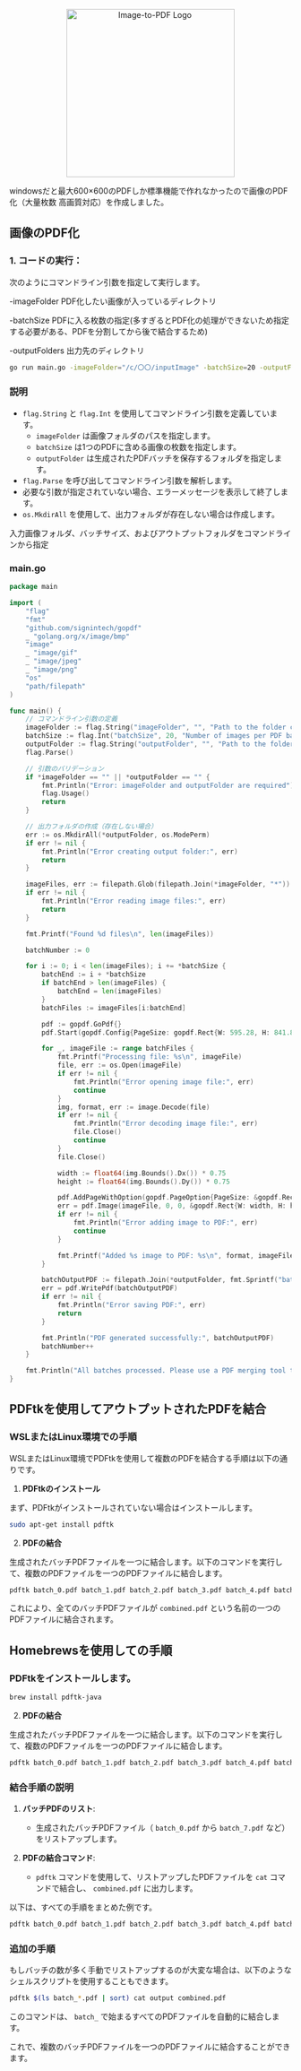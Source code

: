 <p align="center">
  <img src="https://github.com/user-attachments/assets/4a808643-b165-43bb-9b4d-cf41ab6e7b28" alt="Image-to-PDF Logo" width="300px">
</p>

windowsだと最大600×600のPDFしか標準機能で作れなかったので画像のPDF化（大量枚数 高画質対応）を作成しました。
## 画像のPDF化
### 1. **コードの実行**：

次のようにコマンドライン引数を指定して実行します。

-imageFolder PDF化したい画像が入っているディレクトリ

-batchSize PDFに入る枚数の指定(多すぎるとPDF化の処理ができないため指定する必要がある、PDFを分割してから後で結合するため)

-outputFolders 出力先のディレクトリ

```zsh
go run main.go -imageFolder="/c/〇〇/inputImage" -batchSize=20 -outputFolder="/c/〇〇/pdfs"
```

### 説明

- `flag.String` と `flag.Int` を使用してコマンドライン引数を定義しています。
  - `imageFolder` は画像フォルダのパスを指定します。
  - `batchSize` は1つのPDFに含める画像の枚数を指定します。
  - `outputFolder` は生成されたPDFバッチを保存するフォルダを指定します。
- `flag.Parse` を呼び出してコマンドライン引数を解析します。
- 必要な引数が指定されていない場合、エラーメッセージを表示して終了します。
- `os.MkdirAll` を使用して、出力フォルダが存在しない場合は作成します。

入力画像フォルダ、バッチサイズ、およびアウトプットフォルダをコマンドラインから指定
### main.go

```main.go
package main

import (
	"flag"
	"fmt"
	"github.com/signintech/gopdf"
	_ "golang.org/x/image/bmp"
	"image"
	_ "image/gif"
	_ "image/jpeg"
	_ "image/png"
	"os"
	"path/filepath"
)

func main() {
	// コマンドライン引数の定義
	imageFolder := flag.String("imageFolder", "", "Path to the folder containing images")
	batchSize := flag.Int("batchSize", 20, "Number of images per PDF batch")
	outputFolder := flag.String("outputFolder", "", "Path to the folder to save PDF batches")
	flag.Parse()

	// 引数のバリデーション
	if *imageFolder == "" || *outputFolder == "" {
		fmt.Println("Error: imageFolder and outputFolder are required")
		flag.Usage()
		return
	}

	// 出力フォルダの作成（存在しない場合）
	err := os.MkdirAll(*outputFolder, os.ModePerm)
	if err != nil {
		fmt.Println("Error creating output folder:", err)
		return
	}

	imageFiles, err := filepath.Glob(filepath.Join(*imageFolder, "*"))
	if err != nil {
		fmt.Println("Error reading image files:", err)
		return
	}

	fmt.Printf("Found %d files\n", len(imageFiles))

	batchNumber := 0

	for i := 0; i < len(imageFiles); i += *batchSize {
		batchEnd := i + *batchSize
		if batchEnd > len(imageFiles) {
			batchEnd = len(imageFiles)
		}
		batchFiles := imageFiles[i:batchEnd]

		pdf := gopdf.GoPdf{}
		pdf.Start(gopdf.Config{PageSize: gopdf.Rect{W: 595.28, H: 841.89}})

		for _, imageFile := range batchFiles {
			fmt.Printf("Processing file: %s\n", imageFile)
			file, err := os.Open(imageFile)
			if err != nil {
				fmt.Println("Error opening image file:", err)
				continue
			}
			img, format, err := image.Decode(file)
			if err != nil {
				fmt.Println("Error decoding image file:", err)
				file.Close()
				continue
			}
			file.Close()

			width := float64(img.Bounds().Dx()) * 0.75
			height := float64(img.Bounds().Dy()) * 0.75

			pdf.AddPageWithOption(gopdf.PageOption{PageSize: &gopdf.Rect{W: width, H: height}})
			err = pdf.Image(imageFile, 0, 0, &gopdf.Rect{W: width, H: height})
			if err != nil {
				fmt.Println("Error adding image to PDF:", err)
				continue
			}

			fmt.Printf("Added %s image to PDF: %s\n", format, imageFile)
		}

		batchOutputPDF := filepath.Join(*outputFolder, fmt.Sprintf("batch_%d.pdf", batchNumber))
		err = pdf.WritePdf(batchOutputPDF)
		if err != nil {
			fmt.Println("Error saving PDF:", err)
			return
		}

		fmt.Println("PDF generated successfully:", batchOutputPDF)
		batchNumber++
	}

	fmt.Println("All batches processed. Please use a PDF merging tool to combine the batch PDFs into a single file.")
}
```

## PDFtkを使用してアウトプットされたPDFを結合

### WSLまたはLinux環境での手順

WSLまたはLinux環境でPDFtkを使用して複数のPDFを結合する手順は以下の通りです。

1. **PDFtkのインストール**

まず、PDFtkがインストールされていない場合はインストールします。

```bash
sudo apt-get install pdftk
```

2. **PDFの結合**

生成されたバッチPDFファイルを一つに結合します。以下のコマンドを実行して、複数のPDFファイルを一つのPDFファイルに結合します。

```bash
pdftk batch_0.pdf batch_1.pdf batch_2.pdf batch_3.pdf batch_4.pdf batch_5.pdf batch_6.pdf batch_7.pdf cat output combined.pdf
```

これにより、全てのバッチPDFファイルが `combined.pdf` という名前の一つのPDFファイルに結合されます。


## Homebrewsを使用しての手順

### PDFtkをインストールします。

```bash
brew install pdftk-java
```

2. **PDFの結合**

生成されたバッチPDFファイルを一つに結合します。以下のコマンドを実行して、複数のPDFファイルを一つのPDFファイルに結合します。

```bash
pdftk batch_0.pdf batch_1.pdf batch_2.pdf batch_3.pdf batch_4.pdf batch_5.pdf batch_6.pdf batch_7.pdf cat output combined.pdf
```

### 結合手順の説明

1. **バッチPDFのリスト**:
   - 生成されたバッチPDFファイル（ `batch_0.pdf` から `batch_7.pdf` など）をリストアップします。

2. **PDFの結合コマンド**:
   - `pdftk` コマンドを使用して、リストアップしたPDFファイルを `cat` コマンドで結合し、 `combined.pdf` に出力します。

以下は、すべての手順をまとめた例です。

```bash
pdftk batch_0.pdf batch_1.pdf batch_2.pdf batch_3.pdf batch_4.pdf batch_5.pdf batch_6.pdf batch_7.pdf cat output combined.pdf
```

### 追加の手順

もしバッチの数が多く手動でリストアップするのが大変な場合は、以下のようなシェルスクリプトを使用することもできます。

```bash
pdftk $(ls batch_*.pdf | sort) cat output combined.pdf
```

このコマンドは、 `batch_` で始まるすべてのPDFファイルを自動的に結合します。

これで、複数のバッチPDFファイルを一つのPDFファイルに結合することができます。
